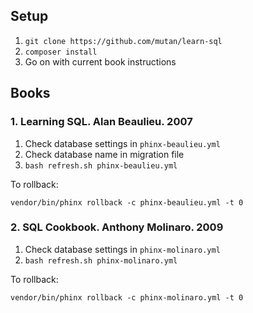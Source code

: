 ## Setup

1. `git clone https://github.com/mutan/learn-sql`
2. `composer install`
3. Go on with current book instructions

## Books

### 1. Learning SQL. Alan Beaulieu. 2007
1. Check database settings in `phinx-beaulieu.yml`
2. Check database name in migration file
3. `bash refresh.sh phinx-beaulieu.yml` 

To rollback:  

`vendor/bin/phinx rollback -c phinx-beaulieu.yml -t 0`

### 2. SQL Cookbook. Anthony Molinaro. 2009
1. Check database settings in `phinx-molinaro.yml`
2. `bash refresh.sh phinx-molinaro.yml` 

To rollback:  

`vendor/bin/phinx rollback -c phinx-molinaro.yml -t 0`
